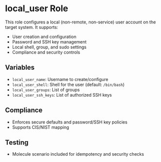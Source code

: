 # local_user Role

This role configures a local (non-remote, non-service) user account on the target system. It supports:
- User creation and configuration
- Password and SSH key management
- Local shell, group, and sudo settings
- Compliance and security controls

## Variables
- `local_user_name`: Username to create/configure
- `local_user_shell`: Shell for the user (default: `/bin/bash`)
- `local_user_groups`: List of groups
- `local_user_ssh_keys`: List of authorized SSH keys

## Compliance
- Enforces secure defaults and password/SSH key policies
- Supports CIS/NIST mapping

## Testing
- Molecule scenario included for idempotency and security checks
